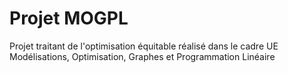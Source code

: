 # Projet MOGPL
 Projet traitant de l'optimisation équitable réalisé dans le cadre UE Modélisations, Optimisation, Graphes et Programmation Linéaire
